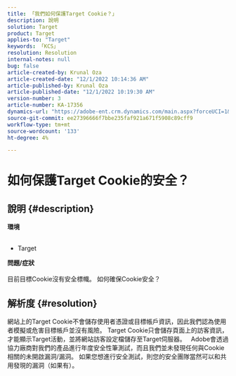 ```yaml
---
title: 「我們如何保護Target Cookie？」
description: 說明
solution: Target
product: Target
applies-to: "Target"
keywords: 「KCS」
resolution: Resolution
internal-notes: null
bug: false
article-created-by: Krunal Oza
article-created-date: "12/1/2022 10:14:36 AM"
article-published-by: Krunal Oza
article-published-date: "12/1/2022 10:19:30 AM"
version-number: 3
article-number: KA-17356
dynamics-url: "https://adobe-ent.crm.dynamics.com/main.aspx?forceUCI=1&pagetype=entityrecord&etn=knowledgearticle&id=c1c8d0f3-6071-ed11-9561-6045bd006a22"
source-git-commit: ee27396666f7bbe235faf921a671f5908c89cff9
workflow-type: tm+mt
source-wordcount: '133'
ht-degree: 4%

---
```


# 如何保護Target Cookie的安全？

## 說明 {#description}

<b>環境 
<br> </b>
- Target



<b>問題/症狀</b><br><br>目前目標Cookie沒有安全標幟。 如何確保Cookie安全？<br>

## 解析度 {#resolution}


網站上的Target Cookie不會儲存使用者憑證或目標帳戶資訊，因此我們認為使用者模擬或危害目標帳戶並沒有風險。 Target Cookie只會儲存頁面上的訪客資訊，才能顯示Target活動，並將網站訪客設定檔儲存至Target伺服器。
 
Adobe會透過協力廠商對我們的產品進行年度安全性筆測試，而且我們並未發現任何與Cookie相關的未開啟漏洞/漏洞。 如果您想進行安全測試，則您的安全團隊當然可以和共用發現的漏洞（如果有）。

